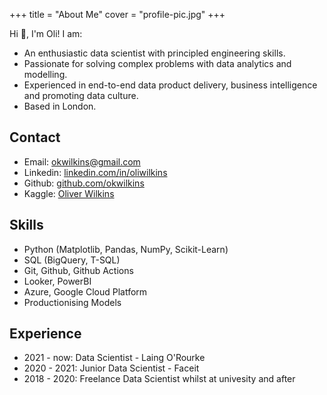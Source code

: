 +++
title = "About Me"
cover = "profile-pic.jpg"
+++

Hi 👋, I'm Oli! I am:
- An enthusiastic data scientist with principled engineering skills.
- Passionate for solving complex problems with data analytics and modelling.
- Experienced in end-to-end data product delivery, business intelligence and promoting data culture.
- Based in London.

## Contact
- Email: [okwilkins@gmail.com](mailto:okwilkins@gmail.com)
- Linkedin: [linkedin.com/in/oliwilkins](https://www.linkedin.com/in/oliwilkins)
- Github: [github.com/okwilkins](https://github.com/okwilkins)
- Kaggle: [Oliver Wilkins](https://www.kaggle.com/homelesssandwich)

## Skills
- Python (Matplotlib, Pandas, NumPy, Scikit-Learn)
- SQL (BigQuery, T-SQL)
- Git, Github, Github Actions
- Looker, PowerBI
- Azure, Google Cloud Platform
- Productionising Models

## Experience
- 2021 - now: Data Scientist - Laing O'Rourke
- 2020 - 2021: Junior Data Scientist - Faceit
- 2018 - 2020: Freelance Data Scientist whilst at univesity and after

